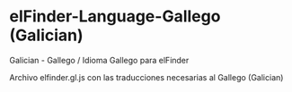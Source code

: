 elFinder-Language-Gallego (Galician)
=================

Galician - Gallego / Idioma Gallego para elFinder

Archivo elfinder.gl.js con las traducciones necesarias al Gallego (Galician)
